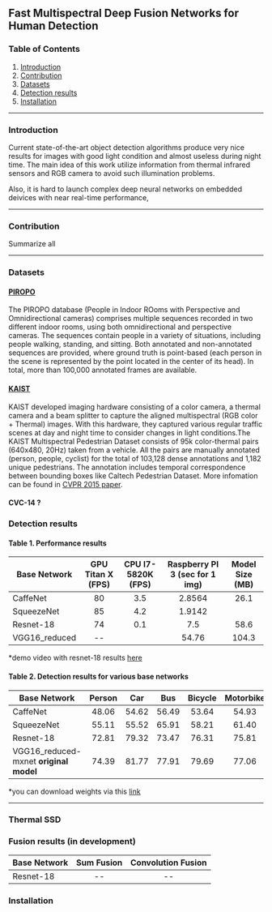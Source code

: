 ## Fast Multispectral Deep Fusion Networks for Human Detection

### Table of Contents
1. [Introduction](#introduction)
2. [Contribution](#contribution)
3. [Datasets](#datasets)
4. [Detection results](#detection_results)
5. [Installation](#installation)

------
### Introduction


Current state-of-the-art object detection algorithms produce very nice results for images with good light condition and almost useless during night time. The main idea of this work utilize information from thermal infrared sensors and RGB camera to avoid such illumination problems.

Also, it is hard to launch complex deep neural networks on embedded deivices with near real-time performance, 

------
### Contribution
Summarize all

------

### Datasets

#### [PIROPO](https://sites.google.com/site/piropodatabase/)

The PIROPO database (People in Indoor ROoms with Perspective and Omnidirectional cameras) comprises multiple sequences recorded in two different indoor rooms, using both omnidirectional and perspective cameras. The sequences contain people in a variety of situations, including people walking, standing, and sitting. Both annotated and non-annotated sequences are provided, where ground truth is point-based (each person in the scene is represented by the point located in the center of its head). In total, more than 100,000 annotated frames are available.

#### [KAIST](https://sites.google.com/site/pedestrianbenchmark/)

KAIST developed imaging hardware consisting of a color camera, a thermal camera and a beam splitter to capture the aligned multispectral (RGB color + Thermal) images. With this hardware, they captured various regular traffic scenes at day and night time to consider changes in light conditions.The KAIST Multispectral Pedestrian Dataset consists of 95k color-thermal pairs (640x480, 20Hz) taken from a vehicle. All the pairs are manually annotated (person, people, cyclist) for the total of 103,128 dense annotations and 1,182 unique pedestrians. The annotation includes temporal correspondence between bounding boxes like Caltech Pedestrian Dataset. More infomation can be found in [CVPR 2015 paper](https://goo.gl/ZF9v6r).

#### CVC-14 ?

### Detection results

#### Table 1. Performance results 
| Base Network  | GPU Titan X (FPS)  | CPU I7-5820K (FPS)  | Raspberry PI 3 (sec for 1 img)| Model Size (MB)|
| ------------- | :----------: | :-------------------: | :------------: | :--:  |
| CaffeNet      | 80           |      3.5              |    2.8564      | 26.1  |
| SqueezeNet    | 85           |      4.2              |    1.9142      |       |
| Resnet-18     | 74           |      0.1              |    7.5         | 58.6  |
| VGG16_reduced | --           |                       |    54.76       | 104.3 |

*demo video with resnet-18 results [here](https://www.youtube.com/watch?v=h0qhZK0eGZY) 


#### Table 2. Detection results for various base networks
|Base Network                       | Person | Car  | Bus | Bicycle | Motorbike | Train | Aeroplane | AP |
| --------------------------------- | :----: | :--: | :---: | :---: | :---: | :---: | :---: | :---: |
|CaffeNet                           | 48.06 | 54.62 | 56.49 | 53.64 | 54.93 | 57.12 | 47.83 | 41.40 |
|SqueezeNet                         | 55.11 | 55.52 | 65.91 | 58.21 | 61.40 | 68.60 | 55.46 | 49.55 |
|Resnet-18                          | 72.81 | 79.32 | 73.47 | 76.31 | 75.81 | 75.40 | 65.22 | 65.15 |
|VGG16_reduced-mxnet **original model** | 74.39 | 81.77 | 77.91 | 79.69 | 77.06 | 84.01 | 72.15 | 71.57 |

*you can download weights via this [link](https://goo.gl/Uwyom7) 

------

### Thermal SSD


### Fusion results (in development)

| Base Network  | Sum Fusion   | Convolution Fusion    |
| ------------- | :----------: | :-------------------: | 
| Resnet-18     |     --       |      --              |  



### Installation 

